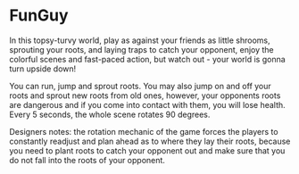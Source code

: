 # FunGuy


In this topsy-turvy world, play as against your friends as little shrooms, sprouting your roots, and laying traps to catch your opponent, enjoy the colorful scenes and fast-paced action, but watch out - your world is gonna turn upside down!

You can run, jump and sprout roots. You may also jump on and off your roots and sprout new roots from old ones, however, your opponents roots are dangerous and if you come into contact with them, you will lose health. Every 5 seconds, the whole scene rotates 90 degrees.

Designers notes: the rotation mechanic of the game forces the players to constantly readjust and plan ahead as to where they lay their roots, because you need to plant roots to catch your opponent out and make sure that you do not fall into the roots of your opponent.

